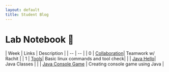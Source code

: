 ```yaml
---
layout: default
title: Student Blog
---
```


# Lab Notebook 📝

| Week | Links | Description |
| -- | -- |
| 0 | [Collaboration](/Graces-Blog/2023/08/22/collaboration.html)| Teamwork w/ Rachit |
| 1 | [Tools](/Graces-Blog/2023/08/22/linux-shell-and-bash-copy.html)| Basic linux commands and tool check|
|   | [Java Hello](/Graces-Blog/2023/08/28/java-hello_IPYNB_2_.html)| Java Classes |
|   | [Java Console Game](/Graces-Blog/2023/08/28/java-console-game_IPYNB_2_.html) | Creating console game using Java |


